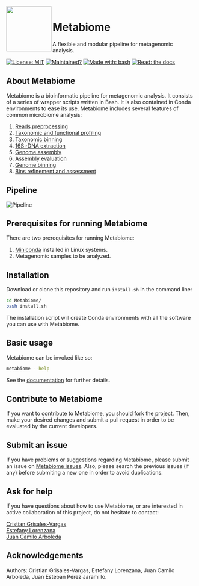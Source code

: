 <img src="https://i.imgur.com/FGbY9Ed.png" width=120 align="left" />

# Metabiome
A flexible and modular pipeline for metagenomic analysis.

[![License: MIT](https://img.shields.io/badge/License-MIT-orange.svg)](https://github.com/Nesper94/Metabiome/blob/master/LICENSE)
[![Maintained?](https://img.shields.io/badge/Maintained%3F-yes-green.svg)](https://github.com/Nesper94/Metabiome/pulse)
[![Made with: bash](https://img.shields.io/badge/Made%20with-Bash-1f425f.svg)](https://www.gnu.org/software/bash/)
[![Read: the docs](https://img.shields.io/badge/read-the%20docs-blue)](https://metabiome.readthedocs.io/en/latest/)

## About Metabiome

Metabiome is a bioinformatic pipeline for metagenomic analysis. It consists of
a series of wrapper scripts written in Bash. It is also contained in Conda
environments to ease its use. Metabiome includes several features of common
microbiome analysis:

1. [Reads preprocessing](https://metabiome.readthedocs.io/en/latest/tutorial.html#preprocessing)
2. [Taxonomic and functional profiling](https://metabiome.readthedocs.io/en/latest/tutorial.html#taxonomic-profiling)
3. [Taxonomic binning](https://metabiome.readthedocs.io/en/latest/tutorial.html#taxonomic-binning)
4. [16S rDNA extraction](https://metabiome.readthedocs.io/en/latest/tutorial.html#extract-16s-rdna-sequences)
4. [Genome assembly](https://metabiome.readthedocs.io/en/latest/tutorial.html#de-novo-assembly)
5. [Assembly evaluation](https://metabiome.readthedocs.io/en/latest/tutorial.html#quality-assembly)
6. [Genome binning](https://metabiome.readthedocs.io/en/latest/tutorial.html#genome-binning)
7. [Bins refinement and assessment](https://metabiome.readthedocs.io/en/latest/tutorial.html#bin-refinement)

## Pipeline
![Pipeline](https://i.imgur.com/ZpCIXYV.png)

## Prerequisites for running Metabiome

There are two prerequisites for running Metabiome:

1. [Miniconda](https://docs.conda.io/en/latest/miniconda.html) installed
in Linux systems.
2. Metagenomic samples to be analyzed.

## Installation

Download or clone this repository and run `install.sh` in the command line:

```bash
cd Metabiome/
bash install.sh
```
The installation script will create Conda environments with all the software you
can use with Metabiome.


## Basic usage

Metabiome can be invoked like so:

```bash
metabiome --help
```
See the  [documentation](https://metabiome.readthedocs.io/en/latest/) for
further details.


## Contribute to Metabiome

If you want to contribute to Metabiome, you should fork the project.
Then, make your desired changes and submit a pull request in order to be
evaluated by the current developers.

## Submit an issue

If you have problems or suggestions regarding Metabiome, please submit an
issue on [Metabiome issues](https://github.com/Nesper94/Metabiome/issues).
Also, please search the previous issues (if any) before submiting a new one in
order to avoid duplications.

## Ask for help

If you have questions about how to use Metabiome, or are interested in
active collaboration of this project, do not hesitate to contact:

[Cristian Grisales-Vargas](mailto:cristian.grisales@udea.edu.co)  
[Estefany Lorenzana](mailto:estefany.lorenzana@udea.edu.co)  
[Juan Camilo Arboleda](mailto:juan.arboleda2@udea.edu.co)  

## Acknowledgements

Authors: Cristian Grisales-Vargas, Estefany Lorenzana, Juan Camilo Arboleda,
Juan Esteban Pérez Jaramillo.

